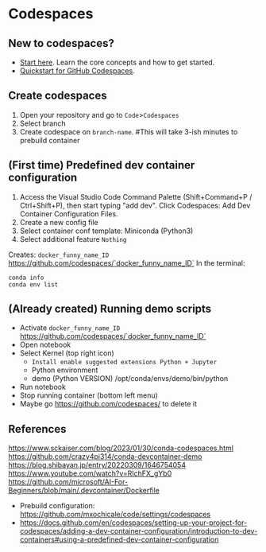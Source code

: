 # Codespaces

## New to codespaces?
* [Start here](https://docs.github.com/en/codespaces). Learn the core concepts and how to get started.
* [Quickstart for GitHub Codespaces](https://docs.github.com/en/codespaces/getting-started/quickstart).

## Create codespaces  
1. Open your repository and go to `Code`>`Codespaces`
2. Select branch
3. Create codespace on `branch-name`. #This will take 3-ish minutes to prebuild container

## (First time) Predefined dev container configuration
1. Access the Visual Studio Code Command Palette (Shift+Command+P / Ctrl+Shift+P), then start typing "add dev". 
Click Codespaces: Add Dev Container Configuration Files.
2. Create a new config file
3. Select container conf template: Miniconda (Python3)
4. Select additional feature `Nothing`

Creates: `docker_funny_name_ID`  https://github.com/codespaces/`docker_funny_name_ID`
In the terminal: 
```
conda info
conda env list
```

## (Already created) Running demo scripts 
* Activate `docker_funny_name_ID`  https://github.com/codespaces/`docker_funny_name_ID`
* Open notebook 
* Select Kernel (top right icon)
  * `Install enable suggested extensions Python + Jupyter`
  * Python environment 
  * demo (Python VERSION) /opt/conda/envs/demo/bin/python
* Run notebook
* Stop running container (bottom left menu)
* Maybe go https://github.com/codespaces/ to delete it


## References
https://www.sckaiser.com/blog/2023/01/30/conda-codespaces.html  
https://github.com/crazy4pi314/conda-devcontainer-demo  
https://blog.shibayan.jp/entry/20220309/1646754054  
https://www.youtube.com/watch?v=RIchFX_gYb0  
https://github.com/microsoft/AI-For-Beginners/blob/main/.devcontainer/Dockerfile   
* Prebuild configuration: https://github.com/mxochicale/code/settings/codespaces
* https://docs.github.com/en/codespaces/setting-up-your-project-for-codespaces/adding-a-dev-container-configuration/introduction-to-dev-containers#using-a-predefined-dev-container-configuration

